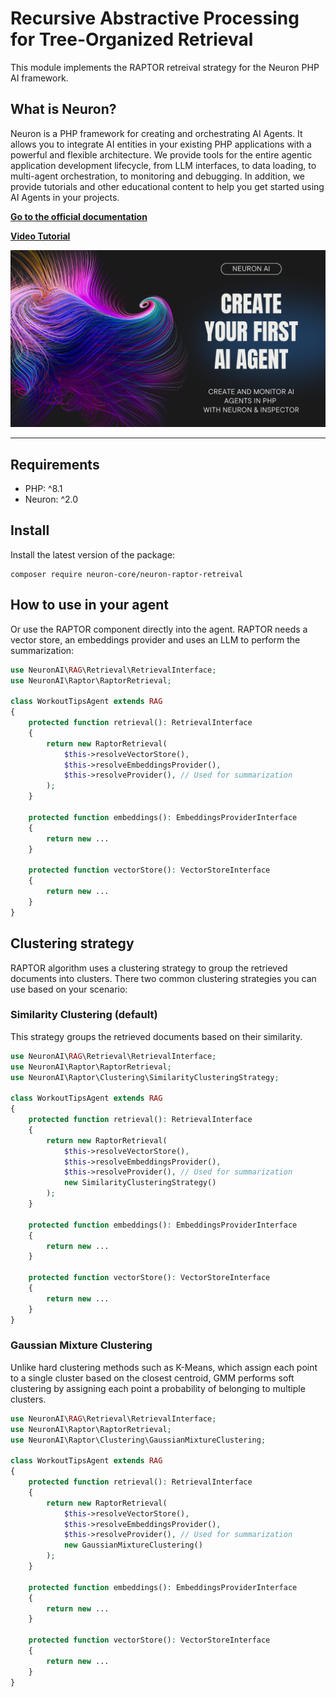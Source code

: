 # Recursive Abstractive Processing for Tree-Organized Retrieval

This module implements the RAPTOR retreival strategy for the Neuron PHP AI framework.

## What is Neuron?

Neuron is a PHP framework for creating and orchestrating AI Agents. It allows you to integrate AI entities in your existing
PHP applications with a powerful and flexible architecture. We provide tools for the entire agentic application development lifecycle,
from LLM interfaces, to data loading, to multi-agent orchestration, to monitoring and debugging.
In addition, we provide tutorials and other educational content to help you get started using AI Agents in your projects.

**[Go to the official documentation](https://neuron.inspector.dev/)**

[**Video Tutorial**](https://www.youtube.com/watch?v=oSA1bP_j41w)

[![Neuron & Inspector](./docs/youtube.png)](https://www.youtube.com/watch?v=oSA1bP_j41w)

---

## Requirements

- PHP: ^8.1
- Neuron: ^2.0

## Install

Install the latest version of the package:

```
composer require neuron-core/neuron-raptor-retreival
```

## How to use in your agent

Or use the RAPTOR component directly into the agent. RAPTOR needs a vector store, an embeddings provider and uses an LLM
to perform the summarization:

```php
use NeuronAI\RAG\Retrieval\RetrievalInterface;
use NeuronAI\Raptor\RaptorRetrieval;

class WorkoutTipsAgent extends RAG
{
    protected function retrieval(): RetrievalInterface
    {
        return new RaptorRetrieval(
            $this->resolveVectorStore(),
            $this->resolveEmbeddingsProvider(),
            $this->resolveProvider(), // Used for summarization
        );
    }

    protected function embeddings(): EmbeddingsProviderInterface
    {
        return new ...
    }

    protected function vectorStore(): VectorStoreInterface
    {
        return new ...
    }
}
```

## Clustering strategy

RAPTOR algorithm uses a clustering strategy to group the retrieved documents into clusters. There two common clustering strategies
you can use based on your scenario:

### Similarity Clustering (default)

This strategy groups the retrieved documents based on their similarity.

```php
use NeuronAI\RAG\Retrieval\RetrievalInterface;
use NeuronAI\Raptor\RaptorRetrieval;
use NeuronAI\Raptor\Clustering\SimilarityClusteringStrategy;

class WorkoutTipsAgent extends RAG
{
    protected function retrieval(): RetrievalInterface
    {
        return new RaptorRetrieval(
            $this->resolveVectorStore(),
            $this->resolveEmbeddingsProvider(),
            $this->resolveProvider(), // Used for summarization
            new SimilarityClusteringStrategy()
        );
    }

    protected function embeddings(): EmbeddingsProviderInterface
    {
        return new ...
    }

    protected function vectorStore(): VectorStoreInterface
    {
        return new ...
    }
}
```

### Gaussian Mixture Clustering

Unlike hard clustering methods such as K-Means, which assign each point to a single cluster based on the closest centroid,
GMM performs soft clustering by assigning each point a probability of belonging to multiple clusters.

```php
use NeuronAI\RAG\Retrieval\RetrievalInterface;
use NeuronAI\Raptor\RaptorRetrieval;
use NeuronAI\Raptor\Clustering\GaussianMixtureClustering;

class WorkoutTipsAgent extends RAG
{
    protected function retrieval(): RetrievalInterface
    {
        return new RaptorRetrieval(
            $this->resolveVectorStore(),
            $this->resolveEmbeddingsProvider(),
            $this->resolveProvider(), // Used for summarization
            new GaussianMixtureClustering()
        );
    }

    protected function embeddings(): EmbeddingsProviderInterface
    {
        return new ...
    }

    protected function vectorStore(): VectorStoreInterface
    {
        return new ...
    }
}
```
